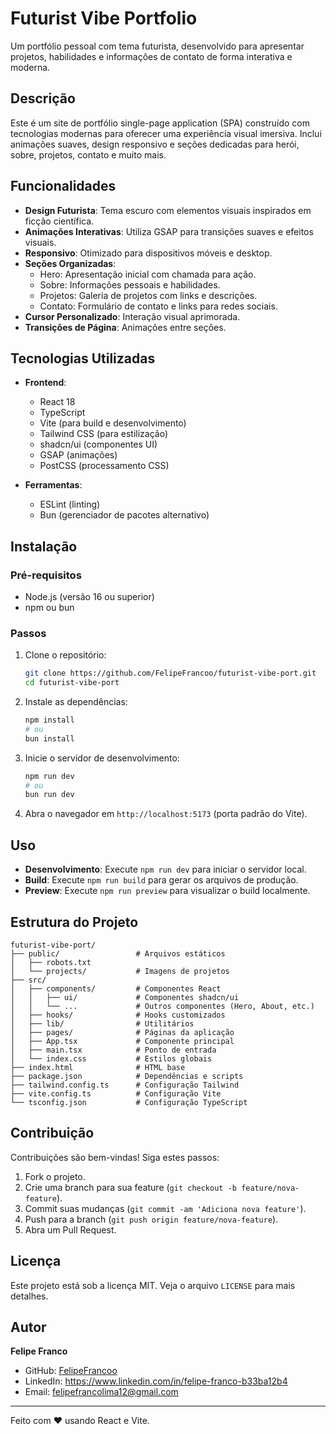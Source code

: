 # Futurist Vibe Portfolio

Um portfólio pessoal com tema futurista, desenvolvido para apresentar projetos, habilidades e informações de contato de forma interativa e moderna.

## Descrição

Este é um site de portfólio single-page application (SPA) construído com tecnologias modernas para oferecer uma experiência visual imersiva. Inclui animações suaves, design responsivo e seções dedicadas para herói, sobre, projetos, contato e muito mais.

## Funcionalidades

- **Design Futurista**: Tema escuro com elementos visuais inspirados em ficção científica.
- **Animações Interativas**: Utiliza GSAP para transições suaves e efeitos visuais.
- **Responsivo**: Otimizado para dispositivos móveis e desktop.
- **Seções Organizadas**:
  - Hero: Apresentação inicial com chamada para ação.
  - Sobre: Informações pessoais e habilidades.
  - Projetos: Galeria de projetos com links e descrições.
  - Contato: Formulário de contato e links para redes sociais.
- **Cursor Personalizado**: Interação visual aprimorada.
- **Transições de Página**: Animações entre seções.

## Tecnologias Utilizadas

- **Frontend**:
  - React 18
  - TypeScript
  - Vite (para build e desenvolvimento)
  - Tailwind CSS (para estilização)
  - shadcn/ui (componentes UI)
  - GSAP (animações)
  - PostCSS (processamento CSS)

- **Ferramentas**:
  - ESLint (linting)
  - Bun (gerenciador de pacotes alternativo)

## Instalação

### Pré-requisitos

- Node.js (versão 16 ou superior)
- npm ou bun

### Passos

1. Clone o repositório:
   ```bash
   git clone https://github.com/FelipeFrancoo/futurist-vibe-port.git
   cd futurist-vibe-port
   ```

2. Instale as dependências:
   ```bash
   npm install
   # ou
   bun install
   ```

3. Inicie o servidor de desenvolvimento:
   ```bash
   npm run dev
   # ou
   bun run dev
   ```

4. Abra o navegador em `http://localhost:5173` (porta padrão do Vite).

## Uso

- **Desenvolvimento**: Execute `npm run dev` para iniciar o servidor local.
- **Build**: Execute `npm run build` para gerar os arquivos de produção.
- **Preview**: Execute `npm run preview` para visualizar o build localmente.

## Estrutura do Projeto

```
futurist-vibe-port/
├── public/                 # Arquivos estáticos
│   ├── robots.txt
│   └── projects/           # Imagens de projetos
├── src/
│   ├── components/         # Componentes React
│   │   ├── ui/             # Componentes shadcn/ui
│   │   └── ...             # Outros componentes (Hero, About, etc.)
│   ├── hooks/              # Hooks customizados
│   ├── lib/                # Utilitários
│   ├── pages/              # Páginas da aplicação
│   ├── App.tsx             # Componente principal
│   ├── main.tsx            # Ponto de entrada
│   └── index.css           # Estilos globais
├── index.html              # HTML base
├── package.json            # Dependências e scripts
├── tailwind.config.ts      # Configuração Tailwind
├── vite.config.ts          # Configuração Vite
└── tsconfig.json           # Configuração TypeScript
```

## Contribuição

Contribuições são bem-vindas! Siga estes passos:

1. Fork o projeto.
2. Crie uma branch para sua feature (`git checkout -b feature/nova-feature`).
3. Commit suas mudanças (`git commit -am 'Adiciona nova feature'`).
4. Push para a branch (`git push origin feature/nova-feature`).
5. Abra um Pull Request.

## Licença

Este projeto está sob a licença MIT. Veja o arquivo `LICENSE` para mais detalhes.

## Autor

**Felipe Franco**

- GitHub: [FelipeFrancoo](https://github.com/FelipeFrancoo)
- LinkedIn: https://www.linkedin.com/in/felipe-franco-b33ba12b4
- Email: felipefrancolima12@gmail.com

---

Feito com ❤️ usando React e Vite.
